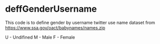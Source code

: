 # deffGenderUsername
This code is to define gender by username twitter use name dataset from https://www.ssa.gov/oact/babynames/names.zip

U - Undifined
M - Male
F - Female
